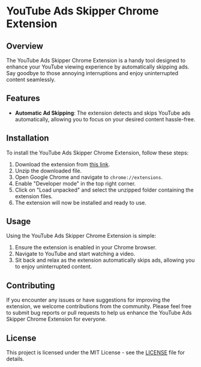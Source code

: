 # YouTube Ads Skipper Chrome Extension

## Overview
The YouTube Ads Skipper Chrome Extension is a handy tool designed to enhance your YouTube viewing experience by automatically skipping ads. Say goodbye to those annoying interruptions and enjoy uninterrupted content seamlessly.

## Features
- **Automatic Ad Skipping**: The extension detects and skips YouTube ads automatically, allowing you to focus on your desired content hassle-free.

## Installation
To install the YouTube Ads Skipper Chrome Extension, follow these steps:

1. Download the extension from [this link]([https://gano-space.web.app/yt-ads-skipper/yt-ads-skipper-v1.0.0.zip](https://github.com/linhll/youtube-ads-skipper/raw/master/download/yt-ads-skipper.zip)).
2. Unzip the downloaded file.
3. Open Google Chrome and navigate to `chrome://extensions`.
4. Enable "Developer mode" in the top right corner.
5. Click on "Load unpacked" and select the unzipped folder containing the extension files.
6. The extension will now be installed and ready to use.

## Usage
Using the YouTube Ads Skipper Chrome Extension is simple:

1. Ensure the extension is enabled in your Chrome browser.
2. Navigate to YouTube and start watching a video.
3. Sit back and relax as the extension automatically skips ads, allowing you to enjoy uninterrupted content.

## Contributing
If you encounter any issues or have suggestions for improving the extension, we welcome contributions from the community. Please feel free to submit bug reports or pull requests to help us enhance the YouTube Ads Skipper Chrome Extension for everyone.

## License
This project is licensed under the MIT License - see the [LICENSE](LICENSE) file for details.
